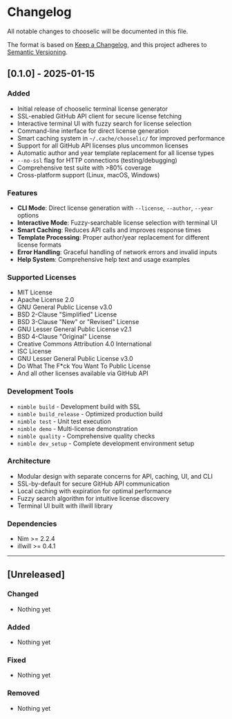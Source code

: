 # Changelog

All notable changes to chooselic will be documented in this file.

The format is based on [Keep a Changelog](https://keepachangelog.com/en/1.0.0/),
and this project adheres to [Semantic Versioning](https://semver.org/spec/v2.0.0.html).

## [0.1.0] - 2025-01-15

### Added
- Initial release of chooselic terminal license generator
- SSL-enabled GitHub API client for secure license fetching
- Interactive terminal UI with fuzzy search for license selection
- Command-line interface for direct license generation
- Smart caching system in `~/.cache/chooselic/` for improved performance
- Support for all GitHub API licenses plus uncommon licenses
- Automatic author and year template replacement for all license types
- `--no-ssl` flag for HTTP connections (testing/debugging)
- Comprehensive test suite with >80% coverage
- Cross-platform support (Linux, macOS, Windows)

### Features
- **CLI Mode**: Direct license generation with `--license`, `--author`, `--year` options
- **Interactive Mode**: Fuzzy-searchable license selection with terminal UI
- **Smart Caching**: Reduces API calls and improves response times
- **Template Processing**: Proper author/year replacement for different license formats
- **Error Handling**: Graceful handling of network errors and invalid inputs
- **Help System**: Comprehensive help text and usage examples

### Supported Licenses
- MIT License
- Apache License 2.0
- GNU General Public License v3.0
- BSD 2-Clause "Simplified" License
- BSD 3-Clause "New" or "Revised" License
- GNU Lesser General Public License v2.1
- BSD 4-Clause "Original" License
- Creative Commons Attribution 4.0 International
- ISC License
- GNU Lesser General Public License v3.0
- Do What The F*ck You Want To Public License
- And all other licenses available via GitHub API

### Development Tools
- `nimble build` - Development build with SSL
- `nimble build_release` - Optimized production build
- `nimble test` - Unit test execution
- `nimble demo` - Multi-license demonstration
- `nimble quality` - Comprehensive quality checks
- `nimble dev_setup` - Complete development environment setup

### Architecture
- Modular design with separate concerns for API, caching, UI, and CLI
- SSL-by-default for secure GitHub API communication
- Local caching with expiration for optimal performance
- Fuzzy search algorithm for intuitive license discovery
- Terminal UI built with illwill library

### Dependencies
- Nim >= 2.2.4
- illwill >= 0.4.1

---

## [Unreleased]

### Changed
- Nothing yet

### Added
- Nothing yet

### Fixed
- Nothing yet

### Removed
- Nothing yet